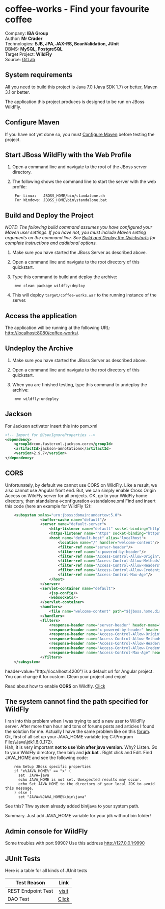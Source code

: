 # coffee-works -  Find your favourite coffee
Company: <b>IBA Group</b> <br>
Author: <b>Mr Crader</b> <br>
Technologies: <b>EJB, JPA, JAX-RS, BeanValidation, JUnit</b> <br>
DBMS: <b>MySQL, PostgreSQL</b> <br>
Target Project: <b>WildFly</b> <br>
Source: <a href="https://gitlab.com/mrcrader/coffee-works/">GitLab</a> <br>

System requirements
-------------------

All you need to build this project is Java 7.0 (Java SDK 1.7) or better, Maven 3.1 or better.

The application this project produces is designed to be run on JBoss WildFly.

 
Configure Maven
---------------

If you have not yet done so, you must [Configure Maven](https://github.com/jboss-developer/jboss-developer-shared-resources/blob/master/guides/CONFIGURE_MAVEN.md) before testing the project.


Start JBoss WildFly with the Web Profile
-------------------------

1. Open a command line and navigate to the root of the JBoss server directory.
2. The following shows the command line to start the server with the web profile:

        For Linux:   JBOSS_HOME/bin/standalone.sh
        For Windows: JBOSS_HOME\bin\standalone.bat

 
Build and Deploy the Project
-------------------------

_NOTE: The following build command assumes you have configured your Maven user settings. If you have not, you must include Maven setting arguments on the command line. See [Build and Deploy the Quickstarts](https://github.com/jboss-developer/jboss-eap-quickstarts#build-and-deploy-the-quickstarts) for complete instructions and additional options._

1. Make sure you have started the JBoss Server as described above.
2. Open a command line and navigate to the root directory of this quickstart.
3. Type this command to build and deploy the archive:

        mvn clean package wildfly:deploy

4. This will deploy `target/coffee-works.war` to the running instance of the server.
 

Access the application 
---------------------

The application will be running at the following URL: <http://localhost:8080/coffee-works/>.


Undeploy the Archive
--------------------

1. Make sure you have started the JBoss Server as described above.
2. Open a command line and navigate to the root directory of this quickstart.
3. When you are finished testing, type this command to undeploy the archive:

        mvn wildfly:undeploy

## Jackson
For Jackson activator insert this into pom.xml

```xml
<!-- Import for @JsonIgnoreProperties -->
<dependency>
    <groupId>com.fasterxml.jackson.core</groupId>
    <artifactId>jackson-annotations</artifactId>
    <version>2.9.7</version>
</dependency>
```
		
## CORS
Unfortunately, by default we cannot use CORS on WildFly. Like a result, we also cannot use Angular front end.
But, we can simply enable Cross Origin Access on WildFly server for all projects.
OK, go to your WildFly home directory, then standalone->configuration->standalone.xml
Find and insert this code (here an example for WildFly 12):

```xml
    <subsystem xmlns="urn:jboss:domain:undertow:5.0">
                <buffer-cache name="default"/>
                <server name="default-server">
                    <http-listener name="default" socket-binding="http" redirect-socket="https" enable-http2="true"/>
                    <https-listener name="https" socket-binding="https" security-realm="ApplicationRealm" enable-http2="true"/>
                    <host name="default-host" alias="localhost">
                        <location name="/" handler="welcome-content"/>
                        <filter-ref name="server-header"/>
                        <filter-ref name="x-powered-by-header"/>
                        <filter-ref name="Access-Control-Allow-Origin"/>
                        <filter-ref name="Access-Control-Allow-Methods"/>
                        <filter-ref name="Access-Control-Allow-Headers"/>
                        <filter-ref name="Access-Control-Allow-Credentials"/>
                        <filter-ref name="Access-Control-Max-Age"/>
                    </host>
                </server>
                <servlet-container name="default">
                    <jsp-config/>
                    <websockets/>
                </servlet-container>
                <handlers>
                    <file name="welcome-content" path="${jboss.home.dir}/welcome-content"/>
                </handlers>
                <filters>
                    <response-header name="server-header" header-name="Server" header-value="WildFly/12"/>
                    <response-header name="x-powered-by-header" header-name="X-Powered-By" header-value="Undertow/1"/>
                    <response-header name="Access-Control-Allow-Origin" header-name="Access-Control-Allow-Origin" header-value="http://localhost:4200"/>
                    <response-header name="Access-Control-Allow-Methods" header-name="Access-Control-Allow-Methods" header-value="GET, POST, OPTIONS, PUT, DELETE"/>
                    <response-header name="Access-Control-Allow-Headers" header-name="Access-Control-Allow-Headers" header-value="accept, authorization, content-type, x-requested-with"/>
                    <response-header name="Access-Control-Allow-Credentials" header-name="Access-Control-Allow-Credentials" header-value="true"/>
                    <response-header name="Access-Control-Max-Age" header-name="Access-Control-Max-Age" header-value="1"/>
                </filters>
    </subsystem>
```
    
header-value="http://localhost:4200"/ is a default url for Angular project. You can change it for custom.
Clean your project and enjoy!

Read about how to enable <b>CORS</b> on Wildfly. 
<a href="https://forum.camunda.org/t/enable-cors-on-wildfly/673">Click</a>

## The system cannot find the path specified for WildFly

I ran into this problem when I was trying to add a new user to WildFly server.
After more than hour and tons of forums posts and  articles I found the solution for me. Actually I have the same problem like on this <a href = https://www.experts-exchange.com/questions/28004843/jboss-as-7.html>forum</a>.
<br>
Ok, first of all set up your JAVA_HOME variable (eg C:\Program Files\Java\jdk1.8.0_172). <br>
Hah, it is very important <b>not to use \bin after java version</b>. Why? Listen. Go to your WildFly directory, then bin\ and <b>jdr.bat</b> . Right click and Edit. Find JAVA_HOME and see the following code: <br>
```
    rem Setup JBoss specific properties
    if "x%JAVA_HOME%" == "x" (
      set  JAVA=java
      echo JAVA_HOME is not set. Unexpected results may occur.
      echo Set JAVA_HOME to the directory of your local JDK to avoid this message.
    ) else (
      set "JAVA=%JAVA_HOME%\bin\java"
```
See this? Thw system already added bin\java to your system path.

<p>
Summary. Just add JAVA_HOME variable for your jdk without bin folder!
</p>

## Admin console for WildFly

Some troubles with port 9990? Use this address http://127.0.0.1:9990

## JUnit Tests
Here is a table for all kinds of JUnit tests

| Test Reason            | Link                                                                                                |
| -----------------------|:---------------------------------------------------------------------------------------------------:|
| REST Endpoint Test     | [visit](https://gitlab.com/mrcrader/coffee-works/blob/master/Docs/JUnitExampleForRestWebServices.md)|
| DAO Test               | <a href ="#">Click</a>                                                                              |
